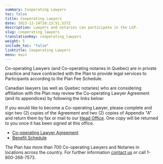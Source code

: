 ```yaml
---
summary: Cooperating Lawyers
toc: false
title: Cooperating Lawyers
date: 2023-12-14T18:23:51.537Z
description: Lawyers and notaries can participate in the LSP.
slug: cooperating_lawyers
translationKey: cooperating_lawyers
weight: 5
include_toc: "false"
linktitle: Cooperating Lawyers
menu: main
---
```

Co-operating Lawyers (and Co-operating notaries in Quebec) are in private practice and have contracted with the Plan to provide legal services to Participants according to the Plan Fee Schedule.  

Canadian lawyers (as well as Quebec notaries) who are considering affiliation with the Plan may review the Co-operating Lawyer Agreement (and its appendices) by following the links below:  

If you would like to become a Co-operating Lawyer, please complete and sign two (2) copies of the Agreement and two (2) copies of Appendix "A" and return them by fax or mail to our [Head Office](/post/about/#head-office). One copy will be returned to you once it has been signed at this office.  

* [Co-operating Lawyer Agreement](/img/2025-co-operating-lawyer-agreement.pdf)
* [Benefit Schedule](/img/benefit-schedule.pdf)

The Plan has more than 700 Co-operating Lawyers and Notaries in locations across the country. For further information [contact us](/post/about/#contact-us) or call 1-800-268-7573.